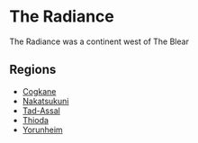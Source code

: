 # The Radiance

<meta property="og:description" content="The Radiance was a continent west of The Blear.">

The Radiance was a continent west of The Blear

## Regions

- [Cogkane](cogkane.md)
- [Nakatsukuni](nakatsukuni.md)
- [Tad-Assal](tad-assal.md)
- [Thioda](thioda.md)
- [Yorunheim](yorunheim.md)